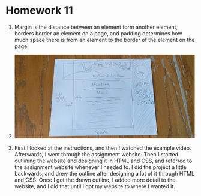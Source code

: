 # Homework 11

1. Margin is the distance between an element form another element, borders border an element on a page, and padding determines how much space there is from an element to the border of the element on the page.

2. ![My Website Sketch](./websiteoutline/websiteoutline.jpg)

3. First I looked at the instructions, and then I watched the example video. Afterwards, I went through the assignment website. Then I started outlining the website and designing it in HTML and CSS, and referred to the assignment website whenever I needed to. I did the project a little backwards, and drew the outline after designing a lot of it through HTML and CSS. Once I got the drawn outline, I added more detail to the website, and I did that until I got my website to where I wanted it.